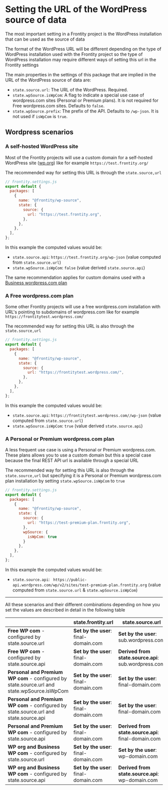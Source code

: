 # Setting the URL of the WordPress source of data

The most important setting in a Frontity project is the WordPress installation that can be used as the source of data

The format of the WordPress URL will be different depending on the type of WordPress installation used with the Frontity project so the type of WordPress installation may require different ways of setting this url in the Frontity settings

The main properties in the settings of this package that are implied in the URL of the WordPress source of data are:

- `state.source.url`:  The URL of the WordPress. Required.
- `state.wpSource.isWpCom`:  A flag to indicate a special use case of wordpress.com sites (Personal or Premium plans). It is not required for Free wordpress.com sites. Defaults to `false`.
- `state.wpSource.prefix`: The prefix of the API. Defaults to `/wp-json`. It is not used if `isWpCom` is `true`.

## Wordpress scenarios

### A self-hosted WordPress site 

Most of the Frontity projects will use a custom domain for a self-hosted WordPress site ([wp.org](http://wp.org/)) like for example `https://test.frontity.org/`

The recommended way for setting this URL is through the `state.source,url`

```javascript
// frontity.settings.js
export default {
  packages: [
    {
      name: "@frontity/wp-source",
      state: {
        source: {
          url: "https://test.frontity.org",
        },
      },
    },
  ],
};
```

In this example the computed values would be:
- `state.source.api`:  `https://test.frontity.org/wp-json` (value computed from `state.source.url`)
- `state.wpSource.isWpCom`: `false` (value derived `state.source.api`)

The same recommendation applies for custom domains used with a [Business wordpress.com plan](https://wordpress.com/support/business-plan/) 


### A Free wordpress.com plan 

Some other Frontity projects will use a free wordpress.com installation with URL's pointing to subdomains of wordpress.com like for example  `https://frontitytest.wordpress.com/` 

The recommended way for setting this URL is also through the `state.source,url`

```javascript
// frontity.settings.js
export default {
  packages: [
    {
      name: "@frontity/wp-source",
      state: {
        source: {
          url: "https://frontitytest.wordpress.com/",
        },
      },
    },
  ],
};
```

In this example the computed values would be:
- `state.source.api`:  `https://frontitytest.wordpress.com//wp-json` (value computed from `state.source.url`)
- `state.wpSource.isWpCom`: `true` (value derived `state.source.api`)

### A Personal or Premium wordpress.com plan 

A less frequent use case is using a Personal or Premium wordpress.com. These plans allows you to use a custom domain but this a special case because the final REST API url is available through a special URL

The recommended way for setting this URL is also through the `state.source,url` but specifying it is a Personal or Premium wordpress.com plan installation by setting `state.wpSource.isWpCom` to `true`

```javascript
// frontity.settings.js
export default {
  packages: [
    {
      name: "@frontity/wp-source",
      state: {
        source: {
          url: "https://test-premium-plan.frontity.org",
        },
        wpSource: {
          isWpCom: true
        } 
      },
    },
  ],
};
```

In this example the computed values would be:
- `state.source.api`: ` https://public-api.wordpress.com/wp/v2/sites/test-premium-plan.frontity.org` (value computed from `state.source.url` & `state.wpSource.isWpCom`)

---

All these scenarios and their different combinations depending on how you set the values are described in detail in the following table


|                                                                                           | state.frontity.url                    | state.source.url                                     | state.source.api                                                                         | state.source.isWpCom                     |
| ----------------------------------------------------------------------------------------- | ------------------------------------- | ---------------------------------------------------- | ---------------------------------------------------------------------------------------- | ---------------------------------------- |
| **Free WP com** - configured by state.source.url                                          | **Set by the user**: final-domain.com | **Set by the user**: sub.wordpress.com               | **Derived from state.source.url**: sub.wordpress.com/wp-json                             | **Derived from state.source.api**: true  |
| **Free WP com** - configured by state.source.api                                          | **Set by the user**: final-domain.com | **Derived from state.source.api**: sub.wordpress.com | **Set by the user**: public-api.wordpress.com/wp/v2/sites/sub.wordpress.com              | **Derived from state.source.api**: true  |
| **Personal and Premium WP com** - configured by state.source.url and state.wpSource.isWpCom | **Set by the user**: final-domain.com | **Set by the user**: final-domain.com                | **Derived from state.source.url**: public-api.wordpress.com/wp/v2/sites/final-domain.com | **Set by the user**: true                |
| **Personal and Premium WP com** - configured by state.source.url and state.source.api     | **Set by the user**: final-domain.com | **Set by the user**: final-domain.com                | **Set by the user**: public-api.wordpress.com/wp/v2/sites/final-domain.com               | **Derived from state.source.api**: true  |
| **Personal and Premium WP com** - configured by state.source.api                          | **Set by the user**: final-domain.com | **Derived from state.source.api**: final-domain.com  | **Set by the user**: public-api.wordpress.com/wp/v2/sites/final-domain.com               | **Derived from state.source.api**: true  |
| **WP org and Business WP com** - configured by state.source.url                           | **Set by the user**: final-domain.com | **Set by the user**: wp-domain.com                   | **Derived from state.source.url**: wp-domain.com/wp-json                                 | **Derived from state.source.api**: false |
| **WP org and Business WP com** - configured by state.source.api                           | **Set by the user**: final-domain.com | **Derived from state.source.api**: wp-domain.com     | **Set by the user**: wp-domain.com/wp-json                                               | **Derived from state.source.api**: false |
